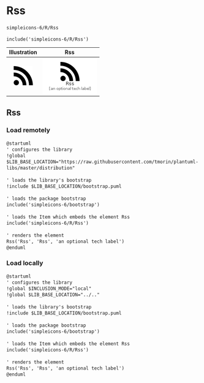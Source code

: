 # Rss


```text
simpleicons-6/R/Rss
```

```text
include('simpleicons-6/R/Rss')
```



| Illustration | Rss |
| :---: | :---: |
| ![illustration for Illustration](../../simpleicons-6/R/Rss.png) | ![illustration for Rss](../../simpleicons-6/R/Rss.Local.png) |




## Rss

### Load remotely
```plantuml
@startuml
' configures the library
!global $LIB_BASE_LOCATION="https://raw.githubusercontent.com/tmorin/plantuml-libs/master/distribution"

' loads the library's bootstrap
!include $LIB_BASE_LOCATION/bootstrap.puml

' loads the package bootstrap
include('simpleicons-6/bootstrap')

' loads the Item which embeds the element Rss
include('simpleicons-6/R/Rss')

' renders the element
Rss('Rss', 'Rss', 'an optional tech label')
@enduml
```

### Load locally
```plantuml
@startuml
' configures the library
!global $INCLUSION_MODE="local"
!global $LIB_BASE_LOCATION="../.."

' loads the library's bootstrap
!include $LIB_BASE_LOCATION/bootstrap.puml

' loads the package bootstrap
include('simpleicons-6/bootstrap')

' loads the Item which embeds the element Rss
include('simpleicons-6/R/Rss')

' renders the element
Rss('Rss', 'Rss', 'an optional tech label')
@enduml
```

